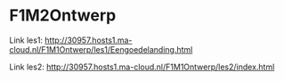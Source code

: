 # F1M2Ontwerp

Link les1: http://30957.hosts1.ma-cloud.nl/F1M1Ontwerp/les1/Eengoedelanding.html

Link les2: http://30957.hosts1.ma-cloud.nl/F1M1Ontwerp/les2/index.html

